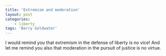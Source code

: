 ```yaml
---
title: 'Extremism and moderation'
layout: post
categories:
    - liberty
tags: 'Barry Goldwater'
---
```


I would remind you that extremism in the defense of liberty is no vice! And let me remind you also that moderation in the pursuit of justice is no virtue.